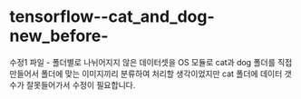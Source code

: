 # tensorflow--cat_and_dog-new_before-
수정1 파일 - 폴더별로 나뉘어지지 않은 데이터셋을 OS 모듈로 cat과 dog 폴더를 직접 만들어서 폴더에 맞는 이미지끼리 분류하여 처리할 생각이었지만 cat 폴더에 데이터 갯수가 잘못들어가서 수정이 필요합니다.
